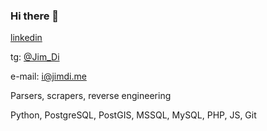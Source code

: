 ### Hi there 👋

[linkedin](https://www.linkedin.com/in/jim-di-51379b66/)

tg: [@Jim_Di](https://t.me/jim_di)

e-mail: i@jimdi.me

Parsers, scrapers, reverse engineering

Python, PostgreSQL, PostGIS, MSSQL, MySQL, PHP, JS, Git


<!--
**jimdi/jimdi** is a ✨ _special_ ✨ repository because its `README.md` (this file) appears on your GitHub profile.

Here are some ideas to get you started:

- 🔭 I’m currently working on ...
- 🌱 I’m currently learning ...
- 👯 I’m looking to collaborate on ...
- 🤔 I’m looking for help with ...
- 💬 Ask me about ...
- 📫 How to reach me: ...
- 😄 Pronouns: ...
- ⚡ Fun fact: ...
-->
